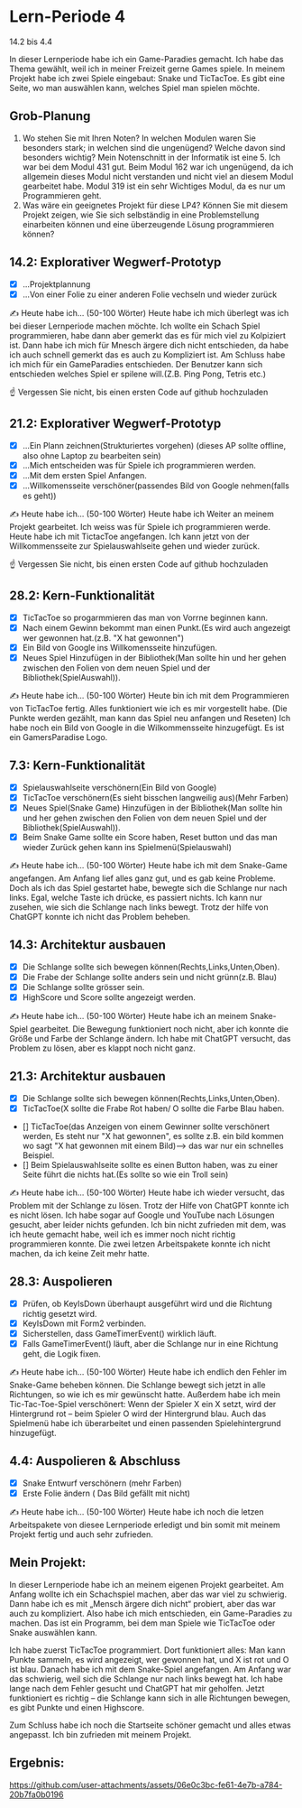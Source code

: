 # Lern-Periode 4

14.2 bis 4.4


In dieser Lernperiode habe ich ein Game-Paradies gemacht. Ich habe das Thema gewählt, weil ich in meiner Freizeit gerne Games spiele. In meinem Projekt habe ich zwei Spiele eingebaut: Snake und TicTacToe. Es gibt eine Seite, wo man auswählen kann, welches Spiel man spielen möchte.

## Grob-Planung

1. Wo stehen Sie mit Ihren Noten? In welchen Modulen waren Sie besonders stark; in welchen sind die ungenügend? Welche davon sind besonders wichtig?
   Mein Notenschnitt in der Informatik ist eine 5. Ich war bei dem Modul 431 gut. Beim Modul 162 war ich ungenügend, da ich allgemein dieses Modul nicht verstanden und nicht viel an diesem Modul gearbeitet habe. Modul 319 ist ein sehr Wichtiges 
   Modul, da es nur um Programmieren geht.
3. Was wäre ein geeignetes Projekt für diese LP4? Können Sie mit diesem Projekt zeigen, wie Sie sich selbständig in eine Problemstellung einarbeiten können und eine überzeugende Lösung programmieren können?

## 14.2: Explorativer Wegwerf-Prototyp

- [x] ...Projektplannung
- [X] ...Von einer Folie zu einer anderen Folie vechseln und wieder zurück

✍️ Heute habe ich... (50-100 Wörter)
Heute habe ich mich überlegt was ich bei dieser Lernperiode machen möchte. Ich wollte ein Schach Spiel programmieren, habe dann aber gemerkt das es für mich viel zu Kolpiziert ist. Dann habe ich mich für Mnesch ärgere dich nicht entschieden, da habe ich auch schnell gemerkt das es auch zu Kompliziert ist. Am Schluss habe ich mich für ein GameParadies entschieden. Der Benutzer kann sich entschieden welches Spiel er spilene will.(Z.B. Ping Pong, Tetris etc.)

☝️ Vergessen Sie nicht, bis einen ersten Code auf github hochzuladen

## 21.2: Explorativer Wegwerf-Prototyp

- [X] ...Ein Plann zeichnen(Strukturiertes vorgehen) (dieses AP sollte offline, also ohne Laptop zu bearbeiten sein)
- [X] ...Mich entscheiden was für Spiele ich programmieren werden.
- [X] ...Mit dem ersten Spiel Anfangen.
- [X] ...Willkomensseite verschöner(passendes Bild von Google nehmen(falls es geht))

✍️ Heute habe ich... (50-100 Wörter)
Heute habe ich Weiter an meinem Projekt gearbeitet. Ich weiss was für Spiele ich programmieren werde. Heute habe ich mit TictacToe angefangen. Ich kann jetzt von der Willkommensseite zur Spielauswahlseite gehen und wieder zurück.

☝️ Vergessen Sie nicht, bis einen ersten Code auf github hochzuladen

## 28.2: Kern-Funktionalität
- [x] TicTacToe so progarmmieren das man von Vorrne beginnen kann.
- [x] Nach einem Gewinn bekommt man einen Punkt.(Es wird auch angezeigt wer gewonnen hat.(z.B. "X hat gewonnen")
- [x] Ein Bild von Google ins Willkomensseite hinzufügen.
- [X] Neues Spiel Hinzufügen in der Bibliothek(Man sollte hin und her gehen zwischen den Folien von dem neuen Spiel und der Bibliothek(SpielAuswahl)).

✍️ Heute habe ich... (50-100 Wörter)
Heute bin ich mit dem Programmieren von TicTacToe fertig. Alles funktioniert wie ich es mir vorgestellt habe. (Die Punkte werden gezählt, man kann das Spiel neu anfangen und Reseten) Ich habe noch ein Bild von Google in die Wilkommensseite hinzugefügt. Es ist ein GamersParadise Logo.
## 7.3: Kern-Funktionalität
- [x] Spielauswahlseite verschönern(Ein Bild von Google)
- [x] TicTacToe verschönern(Es sieht bisschen langweilig aus)(Mehr Farben)
- [x]  Neues Spiel(Snake Game) Hinzufügen in der Bibliothek(Man sollte hin und her gehen zwischen den Folien von dem neuen Spiel und der Bibliothek(SpielAuswahl)).
- [x]  Beim Snake Game sollte ein Score haben, Reset button und das man wieder Zurück gehen kann ins Spielmenü(Spielauswahl)
      
✍️ Heute habe ich... (50-100 Wörter)
Heute habe ich mit dem Snake-Game angefangen. Am Anfang lief alles ganz gut, und es gab keine Probleme. Doch als ich das Spiel gestartet habe, bewegte sich die Schlange nur nach links. Egal, welche Taste ich drücke, es passiert nichts. Ich kann nur zusehen, wie sich die Schlange nach links bewegt. Trotz der hilfe von ChatGPT konnte ich nicht das Problem beheben.
## 14.3: Architektur ausbauen
- [x] Die Schlange sollte sich bewegen können(Rechts,Links,Unten,Oben).
- [x] Die Frabe der Schlange sollte anders sein und nicht grünn(z.B. Blau)
- [x] Die Schlange sollte grösser sein.
- [x] HighScore und Score sollte angezeigt werden.

✍️ Heute habe ich... (50-100 Wörter)
Heute habe ich an meinem Snake-Spiel gearbeitet. Die Bewegung funktioniert noch nicht, aber ich konnte die Größe und Farbe der Schlange ändern. Ich habe mit ChatGPT versucht, das Problem zu lösen, aber es klappt noch nicht ganz.


## 21.3: Architektur ausbauen
- [x] Die Schlange sollte sich bewegen können(Rechts,Links,Unten,Oben).
- [x] TicTacToe(X sollte die Frabe Rot haben/ O sollte die Farbe Blau haben.
- [] TicTacToe(das Anzeigen von einem Gewinner sollte verschönert werden, Es steht nur "X hat gewonnen", es sollte z.B. ein bild kommen wo sagt "X hat gewonnen mit einem Bild)--> das war nur ein schnelles Beispiel.
- [] Beim Spielauswahlseite sollte es einen Button haben, was zu einer Seite führt die nichts hat.(Es sollte so wie ein Troll sein)

✍️ Heute habe ich... (50-100 Wörter)
Heute habe ich wieder versucht, das Problem mit der Schlange zu lösen. Trotz der Hilfe von ChatGPT konnte ich es nicht lösen. Ich habe sogar auf Google und YouTube nach Lösungen gesucht, aber leider nichts gefunden. Ich bin nicht zufrieden mit dem, was ich heute gemacht habe, weil ich es immer noch nicht richtig programmieren konnte. Die zwei letzen Arbeitspakete konnte ich nicht machen, da ich keine Zeit mehr hatte.


## 28.3: Auspolieren
- [x] Prüfen, ob KeyIsDown überhaupt ausgeführt wird und die Richtung richtig gesetzt wird.
- [x] KeyIsDown mit Form2 verbinden.
- [x] Sicherstellen, dass GameTimerEvent() wirklich läuft.
- [x] Falls GameTimerEvent() läuft, aber die Schlange nur in eine Richtung geht, die Logik fixen.

✍️ Heute habe ich... (50-100 Wörter)
Heute habe ich endlich den Fehler im Snake-Game beheben können. Die Schlange bewegt sich jetzt in alle Richtungen, so wie ich es mir gewünscht hatte. Außerdem habe ich mein Tic-Tac-Toe-Spiel verschönert: Wenn der Spieler X ein X setzt, wird der Hintergrund rot – beim Spieler O wird der Hintergrund blau. Auch das Spielmenü habe ich überarbeitet und einen passenden Spielehintergrund hinzugefügt.

## 4.4: Auspolieren & Abschluss
- [x] Snake Entwurf verschönern (mehr Farben)
- [x] Erste Folie ändern ( Das Bild gefällt mit nicht)

✍️ Heute habe ich... (50-100 Wörter)
Heute habe ich noch die letzen Arbeitspakete von diesee Lernperiode erledigt und bin somit mit meinem Projekt fertig und auch sehr zufrieden.

## Mein Projekt:

In dieser Lernperiode habe ich an meinem eigenen Projekt gearbeitet. Am Anfang wollte ich ein Schachspiel machen, aber das war viel zu schwierig. Dann habe ich es mit „Mensch ärgere dich nicht“ probiert, aber das war auch zu kompliziert. Also habe ich mich entschieden, ein Game-Paradies zu machen. Das ist ein Programm, bei dem man Spiele wie TicTacToe oder Snake auswählen kann.

Ich habe zuerst TicTacToe programmiert. Dort funktioniert alles: Man kann Punkte sammeln, es wird angezeigt, wer gewonnen hat, und X ist rot und O ist blau. Danach habe ich mit dem Snake-Spiel angefangen. Am Anfang war das schwierig, weil sich die Schlange nur nach links bewegt hat. Ich habe lange nach dem Fehler gesucht und ChatGPT hat mir geholfen. Jetzt funktioniert es richtig – die Schlange kann sich in alle Richtungen bewegen, es gibt Punkte und einen Highscore.

Zum Schluss habe ich noch die Startseite schöner gemacht und alles etwas angepasst. Ich bin zufrieden mit meinem Projekt.


## Ergebnis:




https://github.com/user-attachments/assets/06e0c3bc-fe61-4e7b-a784-20b7fa0b0196






